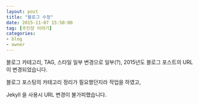 ```yaml
---
layout: post
title: "블로그 수정"
date: 2015-11-07 15:50:00
tag: [주인장 이야기]
categories:
- blog
- owner
---
```


<!--more-->

블로그 카테고리, TAG, 스타일 일부 변경으로 일부(?), 2015년도 블로그 포스트의 URL이 변경되었습니다.

블로그 포스팅의 카테고리 정리가 필요했던지라 작업을 하였고,

Jekyll 을 사용시 URL 변경이 불가피했습니다.

